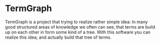 # TermGraph

TermGraph is a project that trying to realize rather simple idea:
In many good structured areas of knowledge we often can see, that terms are build up on each other in form some kind of a tree.
With this software you can realize this idea, and actually build that tree of terms.
